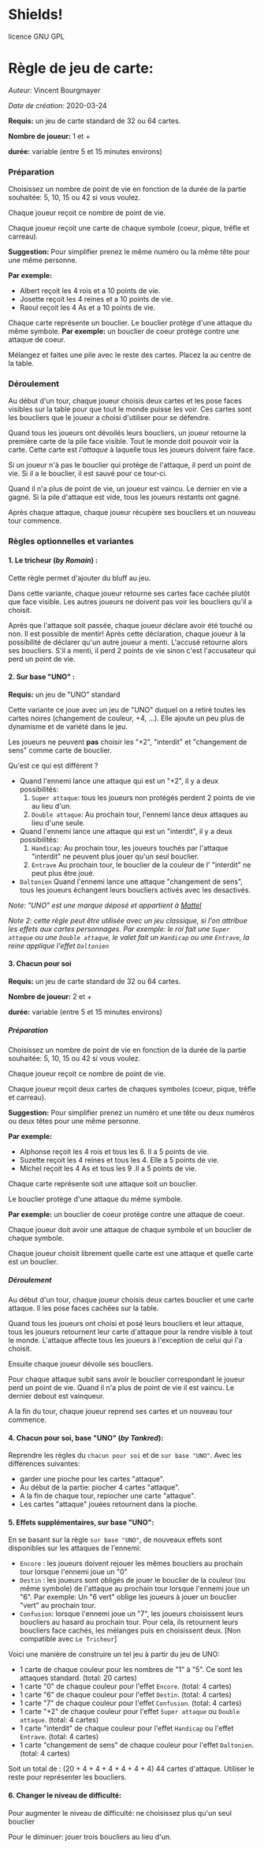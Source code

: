 
# Shields!
licence GNU GPL

# Règle de jeu de carte:
_Auteur:_ Vincent Bourgmayer

_Date de création:_ 2020-03-24

__Requis:__ un jeu de carte standard de 32 ou 64 cartes.

__Nombre de joueur:__ 1 et +

__durée:__ variable (entre 5 et 15 minutes environs)

### Préparation
Choisissez un nombre de point de vie en fonction de la durée de la partie souhaitée:
5, 10, 15 ou 42 si vous voulez.

Chaque joueur reçoit ce nombre de point de vie.

Chaque joueur reçoit une carte de chaque symbole (coeur, pique, trêfle et carreau). 

__Suggestion:__ Pour simplifier prenez le même numéro ou la même tête pour une même personne.

__Par exemple:__
- Albert reçoit les 4 rois et a 10 points de vie.
- Josette reçoit les 4 reines et a 10 points de vie.
- Raoul reçoit les 4 As et a 10 points de vie.


Chaque carte représente un bouclier. 
Le bouclier protège d'une attaque du même symbole.
__Par exemple:__ un bouclier de coeur protège contre une attaque de coeur.

Mélangez et faites une pile avec le reste des cartes. Placez la au centre de la table. 

### Déroulement
Au début d'un tour, chaque joueur choisis deux cartes et les pose faces visibles sur la table pour que tout le monde puisse les voir.
Ces cartes sont les boucliers que le joueur a choisi d'utiliser pour se défendre.

Quand tous les joueurs ont dévoilés leurs boucliers, un joueur retourne la première carte de la pile face visible. Tout le monde doit pouvoir voir la carte.
Cette carte est *l'attaque* à laquelle tous les joueurs doivent faire face.

Si un joueur n'à pas le bouclier qui protège de l'attaque, il perd un point de vie. Si il a le bouclier, il est sauvé pour ce tour-ci.

Quand il n'a plus de point de vie, un joueur est vaincu. 
Le dernier en vie a gagné.
Si la pile d'attaque est vide, tous les joueurs restants ont gagné.

Après chaque attaque, chaque joueur récupère ses boucliers et un nouveau tour commence.

### Règles optionnelles et variantes
#### 1. Le tricheur (_by Romain_) :
Cette règle permet d'ajouter du bluff au jeu.

Dans cette variante, chaque joueur retourne ses cartes face cachée plutôt que face visible. Les autres joueurs ne doivent pas voir les boucliers qu'il a choisit.

Après que l'attaque soit passée, chaque joueur déclare avoir été touché ou non. Il est possible de mentir!
Après cette déclaration, chaque joueur à la possibilité de déclarer qu'un autre joueur a menti. L'accusé retourne alors ses boucliers. S'il a menti, il perd 2 points de vie sinon c'est l'accusateur qui perd un point de vie.

#### 2. Sur base "UNO" :
__Requis:__ un jeu de "UNO" standard

Cette variante ce joue avec un jeu de "UNO" duquel on a retiré toutes les cartes noires (changement de couleur, +4, ...).
Elle ajoute un peu plus de dynamisme et de variété dans le jeu.

Les joueurs ne peuvent __pas__ choisir les "+2", "interdit" et "changement de sens" comme carte de bouclier.

Qu'est ce qui est différent ?
- Quand l'ennemi lance une attaque qui est un "+2", il y a deux possibilités:
  1. `Super attaque`: tous les joueurs non protégés perdent 2 points de vie au lieu d'un.
  2. `Double attaque`: Au prochain tour, l'ennemi lance deux attaques au lieu d'une seule.
- Quand l'ennemi lance une attaque qui est un "interdit", il y a deux possibilités: 
  1. `Handicap`: Au prochain tour, les joueurs touchés par l'attaque "interdit" ne peuvent plus jouer qu'un seul bouclier.
  2. `Entrave` Au prochain tour, le bouclier de la couleur de l' "interdit" ne peut plus être joué.
- `Daltonien` Quand l'ennemi lance une attaque "changement de sens", tous les joueurs échangent leurs boucliers activés avec les desactivés.

_Note: "UNO" est une marque déposé et appartient à [Mattel](https://www.mattelgames.com/en-us/cards/uno)_

_Note 2: cette règle peut être utilisée avec un jeu classique, si l'on attribue les effets aux cartes personnages.
Par exemple: le roi fait une `Super attaque` ou une `Double attaque`, le valet fait un `Handicap` ou une `Entrave`, la reine applique l'effet `Daltonien`_

#### 3. Chacun pour soi
__Requis:__ un jeu de carte standard de 32 ou 64 cartes.

__Nombre de joueur:__ 2 et +

__durée:__ variable (entre 5 et 15 minutes environs)

##### Préparation
Choisissez un nombre de point de vie en fonction de la durée de la partie souhaitée:
5, 10, 15 ou 42 si vous voulez.

Chaque joueur reçoit ce nombre de point de vie.

Chaque joueur reçoit deux cartes de chaques symboles (coeur, pique, trêfle et carreau). 

__Suggestion:__ Pour simplifier prenez un numéro et une tête ou deux numéros ou deux têtes pour une même personne.

__Par exemple:__
- Alphonse reçoit les 4 rois et tous les 6. Il a 5 points de vie.
- Suzette reçoit les 4 reines et tous les 4. Elle a 5 points de vie.
- Michel reçoit les 4 As et tous les 9  .Il a 5 points de vie.


Chaque carte représente soit une attaque soit un bouclier. 

Le bouclier protège d'une attaque du même symbole.

__Par exemple:__ un bouclier de coeur protège contre une attaque de coeur.

Chaque joueur doit avoir une attaque de chaque symbole et un bouclier de chaque symbole.

Chaque joueur choisit librement quelle carte est une attaque et quelle carte est un bouclier.

##### Déroulement
Au début d'un tour, chaque joueur choisis deux cartes bouclier et une carte attaque. Il les pose faces cachées sur la table.

Quand tous les joueurs ont choisi et posé leurs boucliers et leur attaque, tous les joueurs retournent leur carte d'attaque pour la rendre visible à tout le monde. L'attaque affecte tous les joueurs à l'exception de celui qui l'a choisit.

Ensuite chaque joueur dévoile ses boucliers. 

Pour chaque attaque subit sans avoir le bouclier correspondant le joueur perd un point de vie.
Quand il n'a plus de point de vie il est vaincu.
Le dernier debout est vainqueur. 

A la fin du tour, chaque joueur reprend ses cartes et un nouveau tour commence.

#### 4. Chacun pour soi, base "UNO" (_by Tankred_):
Reprendre les règles du `chacun pour soi` et de `sur base "UNO"`.
Avec les différences suivantes:
- garder une pioche pour les cartes "attaque".
- Au début de la partie: piocher 4 cartes "attaque".
- A la fin de chaque tour, repiocher une carte "attaque".
- Les cartes "attaque" jouées retournent dans la pioche.


#### 5. Effets supplémentaires, sur base "UNO":
En se basant sur la règle `sur base "UNO"`, de nouveaux effets sont disponibles sur les attaques de l'ennemi:
- `Encore` : les joueurs doivent rejouer les mêmes boucliers au prochain tour lorsque l'ennemi joue un "0" 
- `Destin` : les joueurs sont obligés de jouer le bouclier de la couleur (ou même symbole) de l'attaque au prochain tour lorsque l'ennemi joue un "6". Par exemple: Un "6 vert" oblige les joueurs à jouer un bouclier "vert" au prochain tour.
- `Confusion`: lorsque l'ennemi joue un "7", les joueurs choisissent leurs boucliers au hasard au prochain tour. Pour cela, ils retournent leurs boucliers face cachés, les mélanges puis en choisissent deux. [Non compatible avec `Le Tricheur`]


Voici une manière de construire un tel jeu à partir du jeu de UNO:
- 1 carte de chaque couleur pour les nombres de "1" à "5". Ce sont les attaques standard. (total: 20 cartes)
- 1 carte "0" de chaque couleur pour l'effet `Encore`. (total: 4 cartes)
- 1 carte "6" de chaque couleur pour l'effet `Destin`. (total: 4 cartes)
- 1 carte "7" de chaque couleur pour l'effet `Confusion`. (total: 4 cartes)
- 1 carte "+2" de chaque couleur pour l'effet `Super attaque` ou `Double attaque`. (total: 4 cartes)
- 1 carte "interdit" de chaque couleur pour l'effet `Handicap` ou l'effet `Entrave`. (total: 4 cartes)
- 1 carte "changement de sens" de chaque couleur pour l'effet `Daltonien`. (total: 4 cartes)

Soit un total de : (20 + 4 + 4 + 4 + 4 + 4 + 4) 44 cartes d'attaque.
Utiliser le reste pour représenter les boucliers. 

#### 6. Changer le niveau de difficulté:
Pour augmenter le niveau de difficulté: ne choisissez plus qu'un seul bouclier

Pour le diminuer: jouer trois boucliers au lieu d'un.
